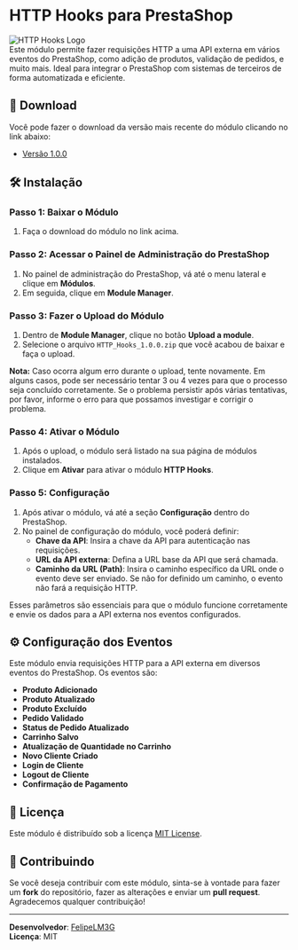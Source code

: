 # HTTP Hooks para PrestaShop

![HTTP Hooks Logo](https://img.shields.io/badge/PrestaShop-%5E1.7-blue)  
Este módulo permite fazer requisições HTTP a uma API externa em vários eventos do PrestaShop, como adição de produtos, validação de pedidos, e muito mais. Ideal para integrar o PrestaShop com sistemas de terceiros de forma automatizada e eficiente.

## 🚀 Download

Você pode fazer o download da versão mais recente do módulo clicando no link abaixo:

- [Versão 1.0.0](https://github.com/felipelm3g/HTTP_Hooks/raw/main/versions/HTTP_Hooks_1.0.0.zip)

## 🛠️ Instalação

### Passo 1: Baixar o Módulo

1. Faça o download do módulo no link acima.

### Passo 2: Acessar o Painel de Administração do PrestaShop

1. No painel de administração do PrestaShop, vá até o menu lateral e clique em **Módulos**.
2. Em seguida, clique em **Module Manager**.

### Passo 3: Fazer o Upload do Módulo

1. Dentro de **Module Manager**, clique no botão **Upload a module**.
2. Selecione o arquivo `HTTP_Hooks_1.0.0.zip` que você acabou de baixar e faça o upload.

**Nota:** Caso ocorra algum erro durante o upload, tente novamente. Em alguns casos, pode ser necessário tentar 3 ou 4 vezes para que o processo seja concluído corretamente. Se o problema persistir após várias tentativas, por favor, informe o erro para que possamos investigar e corrigir o problema.

### Passo 4: Ativar o Módulo

1. Após o upload, o módulo será listado na sua página de módulos instalados.
2. Clique em **Ativar** para ativar o módulo **HTTP Hooks**.

### Passo 5: Configuração

1. Após ativar o módulo, vá até a seção **Configuração** dentro do PrestaShop.
2. No painel de configuração do módulo, você poderá definir:
   - **Chave da API**: Insira a chave da API para autenticação nas requisições.
   - **URL da API externa**: Defina a URL base da API que será chamada.
   - **Caminho da URL (Path)**: Insira o caminho específico da URL onde o evento deve ser enviado. Se não for definido um caminho, o evento não fará a requisição HTTP.

Esses parâmetros são essenciais para que o módulo funcione corretamente e envie os dados para a API externa nos eventos configurados.

## ⚙️ Configuração dos Eventos

Este módulo envia requisições HTTP para a API externa em diversos eventos do PrestaShop. Os eventos são:

- **Produto Adicionado**
- **Produto Atualizado**
- **Produto Excluído**
- **Pedido Validado**
- **Status de Pedido Atualizado**
- **Carrinho Salvo**
- **Atualização de Quantidade no Carrinho**
- **Novo Cliente Criado**
- **Login de Cliente**
- **Logout de Cliente**
- **Confirmação de Pagamento**

## 📜 Licença

Este módulo é distribuído sob a licença [MIT License](LICENSE).

## 👥 Contribuindo

Se você deseja contribuir com este módulo, sinta-se à vontade para fazer um **fork** do repositório, fazer as alterações e enviar um **pull request**. Agradecemos qualquer contribuição!

---

**Desenvolvedor**: [FelipeLM3G](https://github.com/felipelm3g)  
**Licença**: MIT  